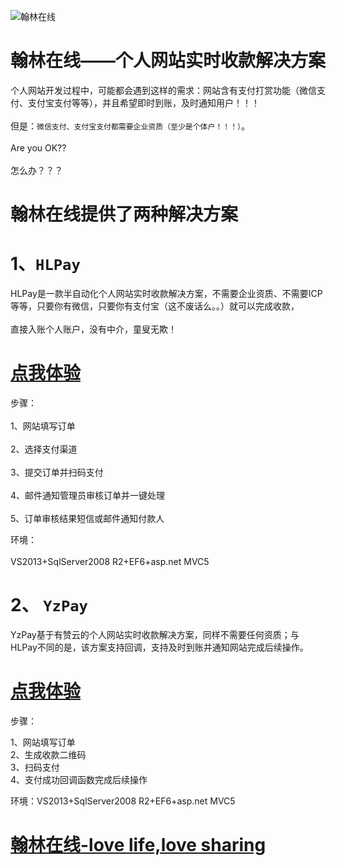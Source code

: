 ![翰林在线](http://www.hanlinol.cn/Resources/image/hanlinlogo.png)  
# 翰林在线——个人网站实时收款解决方案

个人网站开发过程中，可能都会遇到这样的需求：网站含有支付打赏功能（微信支付、支付宝支付等等），并且希望即时到账，及时通知用户！！！<br>  
但是：`微信支付、支付宝支付都需要企业资质（至少是个体户！！！）`。<br>  
Are you OK??<br>  
怎么办？？？<br>  

# 翰林在线提供了两种解决方案

# 1、`HLPay`

HLPay是一款半自动化个人网站实时收款解决方案，不需要企业资质、不需要ICP等等，只要你有微信，只要你有支付宝（这不废话么。。）就可以完成收款，<br>    
直接入账个人账户，没有中介，童叟无欺！<br>  

# [点我体验](http://pay.hanlinol.cn/hlpay/index) <br>  

步骤：<br>    
1、网站填写订单<br>  
2、选择支付渠道<br>  
3、提交订单并扫码支付<br>   
4、邮件通知管理员审核订单并一键处理<br>  
5、订单审核结果短信或邮件通知付款人<br>  

环境：<br>   
VS2013+SqlServer2008 R2+EF6+asp.net MVC5

# 2、 `YzPay`
YzPay基于有赞云的个人网站实时收款解决方案，同样不需要任何资质；与HLPay不同的是，该方案支持回调，支持及时到账并通知网站完成后续操作。<br> 

# [点我体验](http://pay.hanlinol.cn/yzpay/index) <br>  

步骤：<br> 

1、网站填写订单<br> 
2、生成收款二维码<br> 
3、扫码支付<br> 
4、支付成功回调函数完成后续操作<br> 

环境：VS2013+SqlServer2008 R2+EF6+asp.net MVC5<br> 

# [翰林在线-love life,love sharing](http://www.hanlinol.cn)

